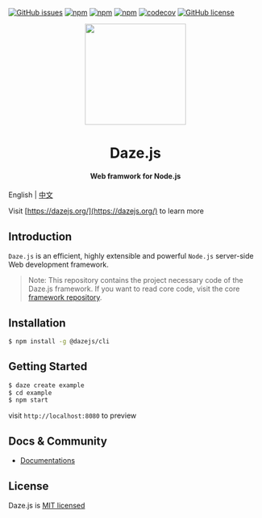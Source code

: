 
[![GitHub issues](https://img.shields.io/github/issues/dazejs/daze.svg)](https://github.com/dazejs/daze/issues)
[![npm](https://img.shields.io/npm/v/@dazejs/framework.svg)](https://www.npmjs.com/package/@dazejs/framework)
[![npm](https://img.shields.io/npm/dm/@dazejs/framework.svg)](https://www.npmjs.com/package/@dazejs/framework)
[![npm](https://travis-ci.com/dazejs/framework.svg?branch=master)](https://travis-ci.org/dazejs/framework)
[![codecov](https://codecov.io/gh/dazejs/framework/branch/master/graph/badge.svg)](https://codecov.io/gh/dazejs/framework)
[![GitHub license](https://img.shields.io/github/license/dazejs/daze.svg)](https://github.com/dazejs/daze/blob/master/LICENSE)

<div align="center">
  <a href="https://github.com/dazejs/daze">
    <img width="200" heigth="200" src="https://github.com/dazejs/daze/blob/master/logo.png">
  </a>  
  <h1>Daze.js</h1>
  <h4>Web framwork for Node.js</h4>
</div>

English | [中文](README_zh.md)


Visit [https://dazejs.org/](https://dazejs.org/) to learn more

## Introduction

`Daze.js` is an efficient, highly extensible and powerful `Node.js` server-side Web development framework.

> Note: This repository contains the project necessary code of the Daze.js framework. If you want to read core code, visit the core [framework repository](https://github.com/dazejs/framework).


## Installation

```bash
$ npm install -g @dazejs/cli
```


## Getting Started

```bash
$ daze create example
$ cd example
$ npm start
```

visit `http://localhost:8080` to preview

## Docs & Community

- [Documentations](https://dazejs.org/)

## License

Daze.js is [MIT licensed](https://github.com/dazejs/daze/blob/master/LICENSE)


